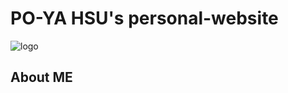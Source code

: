 # PO-YA HSU's personal-website

![logo]

[logo]: https://github.com/P-YH/personal-website/blob/master/20180722pyhsu.jpg

## About ME







